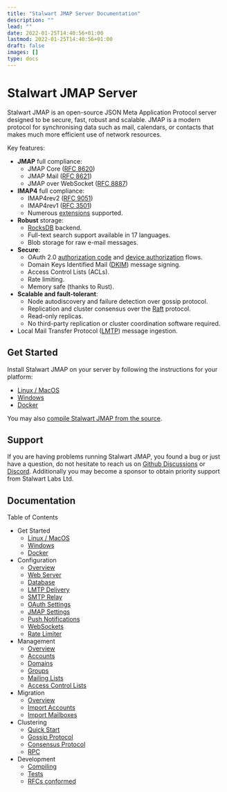 ```yaml
---
title: "Stalwart JMAP Server Documentation"
description: ""
lead: ""
date: 2022-01-25T14:40:56+01:00
lastmod: 2022-01-25T14:40:56+01:00
draft: false
images: []
type: docs
---
```


# Stalwart JMAP Server

Stalwart JMAP is an open-source JSON Meta Application Protocol server designed to be secure, fast, robust and scalable.
JMAP is a modern protocol for synchronising data such as mail, calendars, or contacts that makes much more efficient use of network resources.

Key features:

- **JMAP** full compliance:
  - JMAP Core ([RFC 8620](https://datatracker.ietf.org/doc/html/rfc8620))
  - JMAP Mail ([RFC 8621](https://datatracker.ietf.org/doc/html/rfc8621))
  - JMAP over WebSocket ([RFC 8887](https://datatracker.ietf.org/doc/html/rfc8887))
- **IMAP4** full compliance:
  - IMAP4rev2 ([RFC 9051](https://datatracker.ietf.org/doc/html/rfc9051))
  - IMAP4rev1 ([RFC 3501](https://datatracker.ietf.org/doc/html/rfc3501)) 
  - Numerous [extensions](/imap/development/rfc/#imap4-extensions) supported.
- **Robust** storage:
  - [RocksDB](http://rocksdb.org/) backend.
  - Full-text search support available in 17 languages.
  - Blob storage for raw e-mail messages.
- **Secure**:
  - OAuth 2.0 [authorization code](https://www.rfc-editor.org/rfc/rfc8628) and [device authorization](https://www.rfc-editor.org/rfc/rfc8628) flows.
  - Domain Keys Identified Mail ([DKIM](https://www.rfc-editor.org/rfc/rfc6376)) message signing.
  - Access Control Lists (ACLs).
  - Rate limiting.
  - Memory safe (thanks to Rust).
- **Scalable and fault-tolerant**:
  - Node autodiscovery and failure detection over gossip protocol.
  - Replication and cluster consensus over the [Raft](https://raft.github.io/) protocol.
  - Read-only replicas.
  - No third-party replication or cluster coordination software required.
- Local Mail Transfer Protocol ([LMTP](https://datatracker.ietf.org/doc/html/rfc2033)) message ingestion.

## Get Started

Install Stalwart JMAP on your server by following the instructions for your platform:

- [Linux / MacOS](/jmap/get-started/linux/)
- [Windows](/jmap/get-started/windows/)
- [Docker](/jmap/get-started/docker/)

You may also [compile Stalwart JMAP from the source](/jmap/development/compile/).

## Support

If you are having problems running Stalwart JMAP, you found a bug or just have a question,
do not hesitate to reach us on [Github Discussions](https://github.com/stalwartlabs/jmap-server/discussions) or [Discord](https://discord.gg/jtgtCNj66U).
Additionally you may become a sponsor to obtain priority support from Stalwart Labs Ltd.

## Documentation

Table of Contents

- Get Started
  - [Linux / MacOS](/jmap/get-started/linux/)
  - [Windows](/jmap/get-started/windows/)
  - [Docker](/jmap/get-started/docker/)
- Configuration
  - [Overview](/jmap/configure/overview/)
  - [Web Server](/jmap/configure/webserver/)
  - [Database](/jmap/configure/database/)
  - [LMTP Delivery](/jmap/configure/lmtp/)
  - [SMTP Relay](/jmap/configure/smtp/)
  - [OAuth Settings](/jmap/configure/oauth/)
  - [JMAP Settings](/jmap/configure/jmap/)
  - [Push Notifications](/jmap/configure/push/)
  - [WebSockets](/jmap/configure/websocket/)
  - [Rate Limiter](/jmap/configure/rate-limit/)
- Management
  - [Overview](/jmap/manage/overview/)
  - [Accounts](/jmap/manage/accounts/)
  - [Domains](/jmap/manage/domains/)
  - [Groups](/jmap/manage/groups/)
  - [Mailing Lists](/jmap/manage/lists/)
  - [Access Control Lists](/jmap/manage/acl/)
- Migration
  - [Overview](/jmap/migrate/overview/)
  - [Import Accounts](/jmap/migrate/accounts/)
  - [Import Mailboxes](/jmap/migrate/mailboxes/)
- Clustering
  - [Quick Start](/jmap/cluster/quick-start/)
  - [Gossip Protocol](/jmap/cluster/gossip/)
  - [Consensus Protocol](/jmap/cluster/raft/)
  - [RPC](/jmap/cluster/rpc/)
- Development
  - [Compiling](/jmap/development/compile/)
  - [Tests](/jmap/development/test/)
  - [RFCs conformed](/jmap/development/rfc/)
